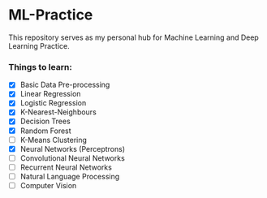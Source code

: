 # ML-Practice

This repository serves as my personal hub for Machine Learning and Deep Learning Practice.

### Things to learn:
- [x] Basic Data Pre-processing
- [x] Linear Regression
- [x] Logistic Regression
- [x] K-Nearest-Neighbours
- [x] Decision Trees
- [x] Random Forest
- [ ] K-Means Clustering
- [x] Neural Networks (Perceptrons)
- [ ] Convolutional Neural Networks
- [ ] Recurrent Neural Networks
- [ ] Natural Language Processing
- [ ] Computer Vision